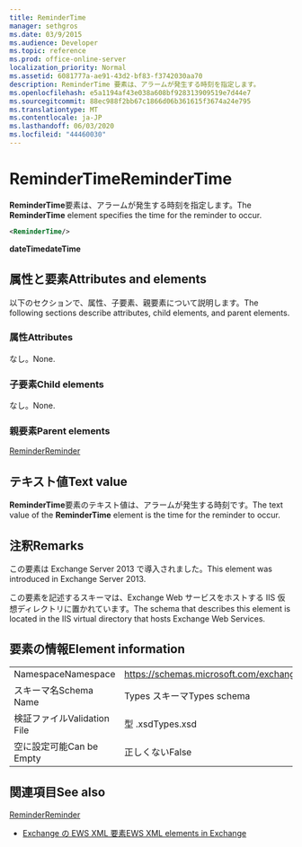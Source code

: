```yaml
---
title: ReminderTime
manager: sethgros
ms.date: 03/9/2015
ms.audience: Developer
ms.topic: reference
ms.prod: office-online-server
localization_priority: Normal
ms.assetid: 6081777a-ae91-43d2-bf83-f3742030aa70
description: ReminderTime 要素は、アラームが発生する時刻を指定します。
ms.openlocfilehash: e5a1194af43e038a608bf928313909519e7d44e7
ms.sourcegitcommit: 88ec988f2bb67c1866d06b361615f3674a24e795
ms.translationtype: MT
ms.contentlocale: ja-JP
ms.lasthandoff: 06/03/2020
ms.locfileid: "44460030"
---
```

# <a name="remindertime"></a><span data-ttu-id="cdfd4-103">ReminderTime</span><span class="sxs-lookup"><span data-stu-id="cdfd4-103">ReminderTime</span></span>

<span data-ttu-id="cdfd4-104">**ReminderTime**要素は、アラームが発生する時刻を指定します。</span><span class="sxs-lookup"><span data-stu-id="cdfd4-104">The **ReminderTime** element specifies the time for the reminder to occur.</span></span> 
  
```XML
<ReminderTime/>
```

 <span data-ttu-id="cdfd4-105">**dateTime**</span><span class="sxs-lookup"><span data-stu-id="cdfd4-105">**dateTime**</span></span>
## <a name="attributes-and-elements"></a><span data-ttu-id="cdfd4-106">属性と要素</span><span class="sxs-lookup"><span data-stu-id="cdfd4-106">Attributes and elements</span></span>

<span data-ttu-id="cdfd4-107">以下のセクションで、属性、子要素、親要素について説明します。</span><span class="sxs-lookup"><span data-stu-id="cdfd4-107">The following sections describe attributes, child elements, and parent elements.</span></span>
  
### <a name="attributes"></a><span data-ttu-id="cdfd4-108">属性</span><span class="sxs-lookup"><span data-stu-id="cdfd4-108">Attributes</span></span>

<span data-ttu-id="cdfd4-109">なし。</span><span class="sxs-lookup"><span data-stu-id="cdfd4-109">None.</span></span>
  
### <a name="child-elements"></a><span data-ttu-id="cdfd4-110">子要素</span><span class="sxs-lookup"><span data-stu-id="cdfd4-110">Child elements</span></span>

<span data-ttu-id="cdfd4-111">なし。</span><span class="sxs-lookup"><span data-stu-id="cdfd4-111">None.</span></span>
  
### <a name="parent-elements"></a><span data-ttu-id="cdfd4-112">親要素</span><span class="sxs-lookup"><span data-stu-id="cdfd4-112">Parent elements</span></span>

[<span data-ttu-id="cdfd4-113">Reminder</span><span class="sxs-lookup"><span data-stu-id="cdfd4-113">Reminder</span></span>](reminder.md)
  
## <a name="text-value"></a><span data-ttu-id="cdfd4-114">テキスト値</span><span class="sxs-lookup"><span data-stu-id="cdfd4-114">Text value</span></span>

<span data-ttu-id="cdfd4-115">**ReminderTime**要素のテキスト値は、アラームが発生する時刻です。</span><span class="sxs-lookup"><span data-stu-id="cdfd4-115">The text value of the **ReminderTime** element is the time for the reminder to occur.</span></span> 
  
## <a name="remarks"></a><span data-ttu-id="cdfd4-116">注釈</span><span class="sxs-lookup"><span data-stu-id="cdfd4-116">Remarks</span></span>

<span data-ttu-id="cdfd4-117">この要素は Exchange Server 2013 で導入されました。</span><span class="sxs-lookup"><span data-stu-id="cdfd4-117">This element was introduced in Exchange Server 2013.</span></span>
  
<span data-ttu-id="cdfd4-118">この要素を記述するスキーマは、Exchange Web サービスをホストする IIS 仮想ディレクトリに置かれています。</span><span class="sxs-lookup"><span data-stu-id="cdfd4-118">The schema that describes this element is located in the IIS virtual directory that hosts Exchange Web Services.</span></span>
  
## <a name="element-information"></a><span data-ttu-id="cdfd4-119">要素の情報</span><span class="sxs-lookup"><span data-stu-id="cdfd4-119">Element information</span></span>

|||
|:-----|:-----|
|<span data-ttu-id="cdfd4-120">Namespace</span><span class="sxs-lookup"><span data-stu-id="cdfd4-120">Namespace</span></span>  <br/> |https://schemas.microsoft.com/exchange/services/2006/types  <br/> |
|<span data-ttu-id="cdfd4-121">スキーマ名</span><span class="sxs-lookup"><span data-stu-id="cdfd4-121">Schema Name</span></span>  <br/> |<span data-ttu-id="cdfd4-122">Types スキーマ</span><span class="sxs-lookup"><span data-stu-id="cdfd4-122">Types schema</span></span>  <br/> |
|<span data-ttu-id="cdfd4-123">検証ファイル</span><span class="sxs-lookup"><span data-stu-id="cdfd4-123">Validation File</span></span>  <br/> |<span data-ttu-id="cdfd4-124">型 .xsd</span><span class="sxs-lookup"><span data-stu-id="cdfd4-124">Types.xsd</span></span>  <br/> |
|<span data-ttu-id="cdfd4-125">空に設定可能</span><span class="sxs-lookup"><span data-stu-id="cdfd4-125">Can be Empty</span></span>  <br/> |<span data-ttu-id="cdfd4-126">正しくない</span><span class="sxs-lookup"><span data-stu-id="cdfd4-126">False</span></span>  <br/> |
   
## <a name="see-also"></a><span data-ttu-id="cdfd4-127">関連項目</span><span class="sxs-lookup"><span data-stu-id="cdfd4-127">See also</span></span>



[<span data-ttu-id="cdfd4-128">Reminder</span><span class="sxs-lookup"><span data-stu-id="cdfd4-128">Reminder</span></span>](reminder.md)


- [<span data-ttu-id="cdfd4-129">Exchange の EWS XML 要素</span><span class="sxs-lookup"><span data-stu-id="cdfd4-129">EWS XML elements in Exchange</span></span>](ews-xml-elements-in-exchange.md)

